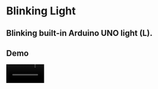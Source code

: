 # Blinking Light
## Blinking built-in Arduino UNO light (L).
## **Demo**
<video src=".src/demo.mp4" autoplay controls width=20% muted>